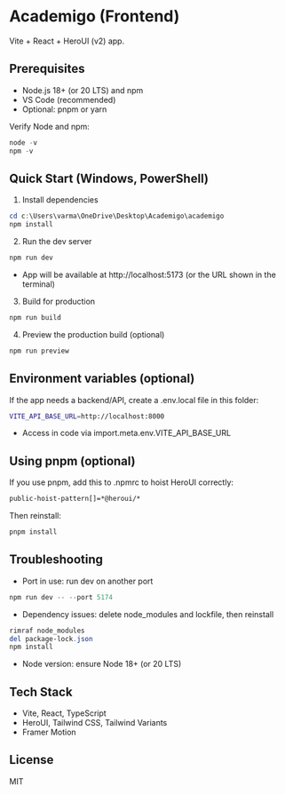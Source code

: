 # Academigo (Frontend)
Vite + React + HeroUI (v2) app.

## Prerequisites
- Node.js 18+ (or 20 LTS) and npm
- VS Code (recommended)
- Optional: pnpm or yarn

Verify Node and npm:
```powershell
node -v
npm -v
```

## Quick Start (Windows, PowerShell)
1) Install dependencies
```powershell
cd c:\Users\varma\OneDrive\Desktop\Academigo\academigo
npm install
```

2) Run the dev server
```powershell
npm run dev
```
- App will be available at http://localhost:5173 (or the URL shown in the terminal)

3) Build for production
```powershell
npm run build
```

4) Preview the production build (optional)
```powershell
npm run preview
```

## Environment variables (optional)
If the app needs a backend/API, create a .env.local file in this folder:
```bash
VITE_API_BASE_URL=http://localhost:8000
```
- Access in code via import.meta.env.VITE_API_BASE_URL

## Using pnpm (optional)
If you use pnpm, add this to .npmrc to hoist HeroUI correctly:
```bash
public-hoist-pattern[]=*@heroui/*
```
Then reinstall:
```powershell
pnpm install
```

## Troubleshooting
- Port in use: run dev on another port
```powershell
npm run dev -- --port 5174
```
- Dependency issues: delete node_modules and lockfile, then reinstall
```powershell
rimraf node_modules
del package-lock.json
npm install
```
- Node version: ensure Node 18+ (or 20 LTS)

## Tech Stack
- Vite, React, TypeScript
- HeroUI, Tailwind CSS, Tailwind Variants
- Framer Motion

## License
MIT
